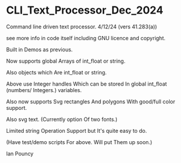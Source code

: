 # CLI_Text_Processor_Dec_2024

Command line driven text processor.
4/12/24 (vers 41.283(a))

see more info 
in code itself 
including GNU licence 
and copyright.

Built in Demos as previous.

Now supports global Arrays of int_float or string.

Also objects which Are int_float or string.

Above use Integer handles Which can be stored In global int_float (numbers/ Integers.) variables.

Also now supports Svg rectangles And polygons With good/full color support.

Also svg text. (Currently option Of two fonts.)

Limited string Operation Support but It's quite easy to do.

(Have test/demo scripts For above. Will put Them up soon.)

Ian Pouncy

